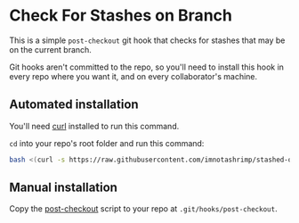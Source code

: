 # Check For Stashes on Branch

This is a simple `post-checkout` git hook
that checks for stashes that may be on the current branch.

Git hooks aren't committed to the repo,
so you'll need to install this hook
in every repo where you want it,
and on every collaborator's machine.

## Automated installation

You'll need [curl](https://curl.haxx.se/) installed to run this command.

`cd` into your repo's root folder
and run this command:

```bash
bash <(curl -s https://raw.githubusercontent.com/imnotashrimp/stashed-on-branch/master/install.sh)
```

## Manual installation

Copy the [post-checkout](https://raw.githubusercontent.com/imnotashrimp/stashed-on-branch/master/post-checkout) script
to your repo at `.git/hooks/post-checkout`.
